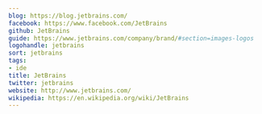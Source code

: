 ```yaml
---
blog: https://blog.jetbrains.com/
facebook: https://www.facebook.com/JetBrains
github: JetBrains
guide: https://www.jetbrains.com/company/brand/#section=images-logos
logohandle: jetbrains
sort: jetbrains
tags:
- ide
title: JetBrains
twitter: jetbrains
website: http://www.jetbrains.com/
wikipedia: https://en.wikipedia.org/wiki/JetBrains
---
```

